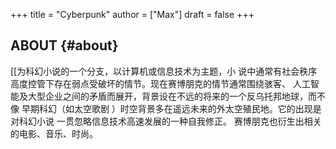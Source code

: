 +++
title = "Cyberpunk"
author = ["Max"]
draft = false
+++

## ABOUT {#about}

[[为科幻小说的一个分支，以计算机或信息技术为主题，小
说中通常有社会秩序高度控管下存在弱点受破坏的情节。现在赛博朋克的情节通常围绕骇客、
人工智能及大型企业之间的矛盾而展开，背景设在不远的将来的一个反乌托邦地球，而不像
早期科幻（如太空歌剧 ）时空背景多在遥远未来的外太空殖民地。它的出现是对科幻小说
一贯忽略信息技术高速发展的一种自我修正。
赛博朋克也衍生出相关的电影、音乐、时尚。

